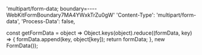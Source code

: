 'multipart/form-data; boundary=----WebKitFormBoundary7MA4YWxkTrZu0gW'
'Content-Type': 'multipart/form-data',
'Process-Data': false,

const getFormData = object => Object.keys(object).reduce((formData, key) => {
    formData.append(key, object[key]);
    return formData;
}, new FormData());